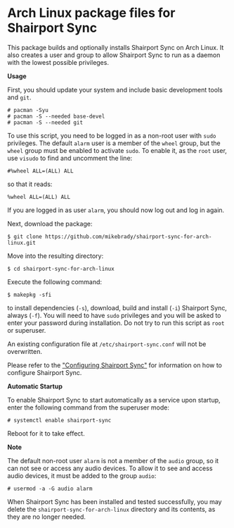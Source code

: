 # Arch Linux package files for Shairport Sync

This package builds and optionally installs Shairport Sync on Arch Linux. It also creates a user and group to allow Shairport Sync to run as a daemon with the lowest possible privileges.

**Usage**

First, you should update your system and include basic development tools and `git`.
```
# pacman -Syu
# pacman -S --needed base-devel
# pacman -S --needed git
```
To use this script, you need to be logged in as a non-root user with `sudo` privileges. The default `alarm` user is a member of the `wheel` group, but the `wheel` group must be enabled to activate `sudo`. To enable it, as the `root` user, use `visudo` to find and uncomment the line:

```
#%wheel ALL=(ALL) ALL
```
so that it reads:
```
%wheel ALL=(ALL) ALL
```
If you are logged in as user `alarm`, you should now log out and log in again.

Next, download the package:
```
$ git clone https://github.com/mikebrady/shairport-sync-for-arch-linux.git
```

Move into the resulting directory:
```
$ cd shairport-sync-for-arch-linux
```

Execute the following command:
```
$ makepkg -sfi
```
to install dependencies (`-s`), download, build and install (`-i`) Shairport Sync, always (`-f`).
You will need to have `sudo` privileges and you will be asked to enter your password during installation. Do not try to run this script as `root` or superuser.

An existing configuration file at `/etc/shairport-sync.conf` will not be overwritten.

Please refer to the ["Configuring Shairport Sync"](https://github.com/mikebrady/shairport-sync/blob/master/README.md#configuring-shairport-sync)
for information on how to configure Shairport Sync.

**Automatic Startup**

To enable Shairport Sync to start automatically as a service upon startup, enter the following command from the superuser mode:
```
# systemctl enable shairport-sync
```
Reboot for it to take effect.

**Note**

The default non-root user `alarm` is not a member of the `audio` group, so it can not see or access any audio devices. To allow it to see and access audio devices, it must be added to the group `audio`:

```
# usermod -a -G audio alarm
```

When Shairport Sync has been installed and tested successfully, you may delete the `shairport-sync-for-arch-linux` directory and its contents, as they are no longer needed.
